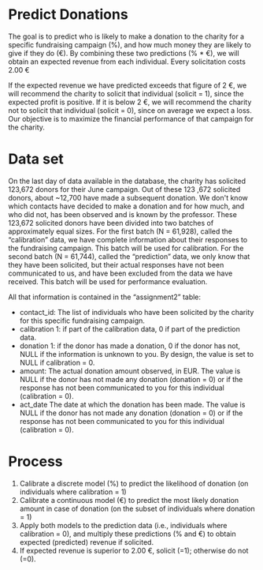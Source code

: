 # Predict Donations

The goal is to predict who is likely to make a donation to the charity for a specific fundraising campaign (%),
and  how  much  money  they  are  likely  to  give  if  they  do  (€).  By  combining  these  two 
predictions (% * €), we will obtain an expected revenue from each individual.
Every solicitation costs 2.00 €

If the expected revenue we have predicted exceeds that figure of 2 €, we will recommend the charity 
to solicit that individual (solicit = 1), since the expected profit is positive. If it is below 2 €, we will 
recommend the charity not to solicit that individual (solicit = 0), since on average we expect a loss. 
Our objective is to maximize the financial performance of that campaign for the charity.


# Data set
On the last day of data available in the database, the charity has solicited 123,672 donors for their 
June campaign. 
Out  of  these  123 ,672  solicited  donors,  about  ~12,700  have  made  a  subsequent  donation. 
We don't know which contacts have decided to make a donation and for how much, and who did not, has been observed and is 
known by the professor. 
These 123,672 solicited donors have been divided into two batches of approximately equal sizes. 
For the first batch (N = 61,928), called the “calibration” data, we have complete information about 
their responses to the fundraising campaign. This batch will be used for calibration. 
For the second batch (N = 61,744), called the “prediction” data, we only know that they have been 
solicited, but their actual responses have not been communicated to us, and have been excluded 
from the data we have received. This batch will be used for performance evaluation. 

All that information is contained in the “assignment2” table: 
- contact_id: The  list  of  individuals  who  have  been  solicited  by  the  charity  for  this 
specific fundraising campaign. 
- calibration 1: if part of the calibration data, 0 if part of the prediction data. 
- donation 1: if the donor has made a donation, 0 if the donor has not, NULL if the 
information  is  unknown  to  you.  By  design,  the  value  is  set  to  NULL  if 
calibration = 0. 
- amount: The actual donation amount observed, in EUR. The value is NULL if the 
donor has not made any donation (donation = 0) or if the response has 
not been communicated to you for this individual (calibration = 0). 
- act_date  The date at which the donation has been made. The value is NULL if the 
donor has not made any donation (donation = 0) or if the response has 
not been communicated to you for this individual (calibration = 0). 


# Process
1. Calibrate  a  discrete model  (%)  to  predict  the  likelihood  of  donation  (on  individuals  where 
calibration = 1) 
2. Calibrate  a  continuous  model  (€)  to  predict  the  most  likely  donation  amount  in  case  of 
donation (on the subset of individuals where donation = 1) 
3. Apply both models to the prediction data (i.e., individuals where calibration = 0), and multiply 
these predictions (% and €) to obtain expected (predicted) revenue if solicited. 
4. If expected revenue is superior to 2.00 €, solicit (=1); otherwise do not (=0).
